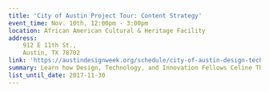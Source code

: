 ```yaml
---
title: 'City of Austin Project Tour: Content Strategy'
event_time: Nov. 10th, 12:00pm - 3:00pm
location: African American Cultural & Heritage Facility
address: 
	912 E 11th St., 
	Austin, TX 78702
link: 'https://austindesignweek.org/schedule/city-of-austin-design-technology-innovation-fellows-project-tour'
summary: Learn how Design, Technology, and Innovation Fellows Celine Thibault and Laura Trujillo and Public Information Specialist Ashlee Harris are introducing people-oriented language to connect residents and services. 
list_until_date: 2017-11-30
---
```

